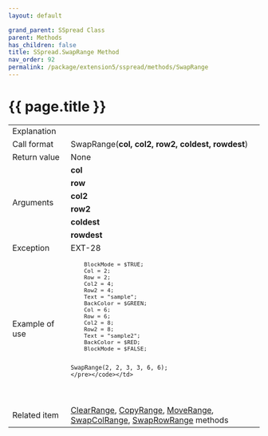 ```yaml
---
layout: default

grand_parent: SSpread Class
parent: Methods
has_children: false
title: SSpread.SwapRange Method
nav_order: 92
permalink: /package/extension5/sspread/methods/SwapRange
---
```

# {{ page.title }}

<table>
  <tr>
    <td>Explanation</td>
    <td colspan="2"></td>
  </tr>
  <tr>
    <td>Call format</td>
    <td colspan="2">SwapRange(<b>col, col2, row2, coldest, rowdest</b>)</td>
  </tr>
  <tr>
    <td>Return value</td>
    <td colspan="2">None</td>
  </tr>  
  <tr>
    <td rowspan="6">Arguments</td>
    <td><b>col</b></td>
    <td></td>
  </tr>
  <tr>
    <td><b>row</b></td>
    <td></td>
  </tr>
  <tr>
    <td><b>col2</b></td>
    <td></td>
  </tr>
  <tr>
    <td><b>row2</b></td>
    <td></td>
  </tr>
  <tr>
    <td><b>coldest</b></td>
    <td></td>
  </tr>
  <tr>
    <td><b>rowdest</b></td>
    <td></td>
  </tr>
  <tr>
    <td>Exception</td>
    <td>EXT-28</td>
    <td></td>
  </tr>
  <tr>
    <td>Example of use</td>
    <td colspan="2"><code><pre>
    BlockMode = $TRUE;
    Col = 2;
    Row = 2;
    Col2 = 4;
    Row2 = 4;
    Text = "sample";
    BackColor = $GREEN;
    Col = 6;
    Row = 6;
    Col2 = 8;
    Row2 = 8;
    Text = "sample2";
    BackColor = $RED;
    BlockMode = $FALSE;
    
    SwapRange(2, 2, 3, 3, 6, 6);
    </pre></code></td>
  </tr>
  <tr>
    <td>Related item</td>
    <td colspan="2"><a href="/package/extension5/sspread/methods/clearrange">ClearRange</a>, <a href="/package/extension5/sspread/methods/CopyRange">CopyRange</a>, <a href="/package/extension5/sspread/methods/MoveRange">MoveRange</a>, <a href="/package/extension5/sspread/methods/SwapColRange">SwapColRange</a>, <a href="/package/extension5/sspread/methods/SwapRowRange">SwapRowRange</a> methods</td>
  </tr>
</table>
